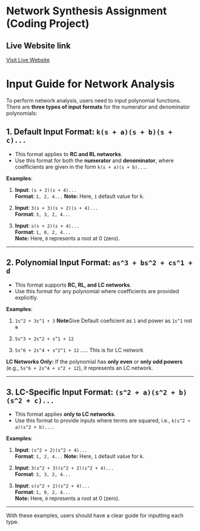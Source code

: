 # Network Synthesis Assignment (Coding Project)


## Live Website link

[Visit Live Website](https://net-analysis.vercel.app/)

# Input Guide for Network Analysis


To perform network analysis, users need to input polynomial functions. There are **three types of input formats** for the numerator and denominator polynomials:

## 1. Default Input Format: `k(s + a)(s + b)(s + c)...`
   - This format applies to **RC and RL networks**.
   - Use this format for both the **numerator** and **denominator**, where coefficients are given in the form `k(s + a)(s + b)...`.

   **Examples**:
   
   1. **Input**: `(s + 2)(s + 4)...`  
      **Format**: `1, 2, 4...`
      **Note:** Here, `1` default value for k.
   
   2. **Input**: `3(s + 3)(s + 2)(s + 4)...`  
      **Format**: `3, 3, 2, 4...`
   
   3. **Input**: `s(s + 2)(s + 4)...`  
      **Format**: `1, 0, 2, 4...`  
      **Note:** Here, `0` represents a root at 0 (zero).
      


---

## 2. Polynomial Input Format: `as^3 + bs^2 + cs^1 + d`
   - This format supports **RC, RL, and LC networks**.
   - Use this format for any polynomial where coefficients are provided explicitly.

   **Examples**:
   
   1. `1s^2 + 3s^1 + 3`
   **Note**Give Default coeficient as `1` and power as `1s^1` not ~~s~~
   
   2. `5s^3 + 2s^2 + s^1 + 12`

   3. `5s^6 + 2s^4 + s^2^1 + 12`   ..... This is for LC network

   **LC Networks Only:** If the polynomial has **only even** or **only odd powers** (e.g., `5s^6 + 2s^4 + s^2 + 12`), it represents an LC network.

   

---

## 3. LC-Specific Input Format: `(s^2 + a)(s^2 + b)(s^2 + c)...`
   - This format applies **only to LC networks**.
   - Use this format to provide inputs where terms are squared, i.e., `k(s^2 + a)(s^2 + b)...`.

   **Examples**:
   
   1. **Input**: `(s^2 + 2)(s^2 + 4)...`  
      **Format**: `1, 2, 4...`
      **Note:** Here, `1` default value for k.

   
   2. **Input**: `3(s^2 + 3)(s^2 + 2)(s^2 + 4)...`  
      **Format**: `3, 3, 2, 4...`
   
   3. **Input**: `s(s^2 + 2)(s^2 + 4)...`  
      **Format**: `1, 0, 2, 4...`  
      **Note:** Here, `0` represents a root at 0 (zero).

   

---

With these examples, users should have a clear guide for inputting each type.
